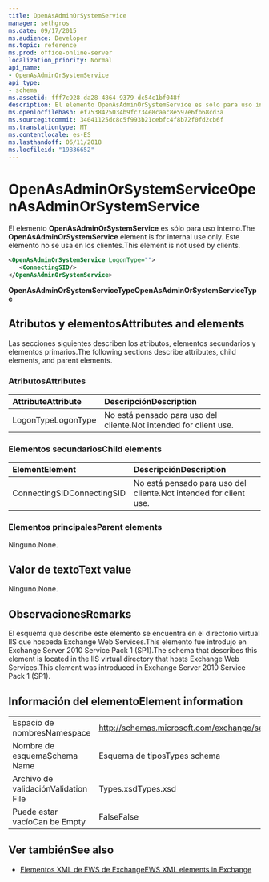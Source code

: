 ```yaml
---
title: OpenAsAdminOrSystemService
manager: sethgros
ms.date: 09/17/2015
ms.audience: Developer
ms.topic: reference
ms.prod: office-online-server
localization_priority: Normal
api_name:
- OpenAsAdminOrSystemService
api_type:
- schema
ms.assetid: fff7c928-da28-4864-9379-dc54c1bf048f
description: El elemento OpenAsAdminOrSystemService es sólo para uso interno. Este elemento no se usa en los clientes.
ms.openlocfilehash: ef7538425034b9fc734e8caac8e597e6fb68cd3a
ms.sourcegitcommit: 34041125dc8c5f993b21cebfc4f8b72f0fd2cb6f
ms.translationtype: MT
ms.contentlocale: es-ES
ms.lasthandoff: 06/11/2018
ms.locfileid: "19836652"
---
```

# <a name="openasadminorsystemservice"></a><span data-ttu-id="17cb3-104">OpenAsAdminOrSystemService</span><span class="sxs-lookup"><span data-stu-id="17cb3-104">OpenAsAdminOrSystemService</span></span>

<span data-ttu-id="17cb3-105">El elemento **OpenAsAdminOrSystemService** es sólo para uso interno.</span><span class="sxs-lookup"><span data-stu-id="17cb3-105">The **OpenAsAdminOrSystemService** element is for internal use only.</span></span> <span data-ttu-id="17cb3-106">Este elemento no se usa en los clientes.</span><span class="sxs-lookup"><span data-stu-id="17cb3-106">This element is not used by clients.</span></span> 
  
```XML
<OpenAsAdminOrSystemService LogonType="">
   <ConnectingSID/>
</OpenAsAdminOrSystemService>
```

 <span data-ttu-id="17cb3-107">**OpenAsAdminOrSystemServiceType**</span><span class="sxs-lookup"><span data-stu-id="17cb3-107">**OpenAsAdminOrSystemServiceType**</span></span>
## <a name="attributes-and-elements"></a><span data-ttu-id="17cb3-108">Atributos y elementos</span><span class="sxs-lookup"><span data-stu-id="17cb3-108">Attributes and elements</span></span>

<span data-ttu-id="17cb3-109">Las secciones siguientes describen los atributos, elementos secundarios y elementos primarios.</span><span class="sxs-lookup"><span data-stu-id="17cb3-109">The following sections describe attributes, child elements, and parent elements.</span></span>
  
### <a name="attributes"></a><span data-ttu-id="17cb3-110">Atributos</span><span class="sxs-lookup"><span data-stu-id="17cb3-110">Attributes</span></span>

|<span data-ttu-id="17cb3-111">**Attribute**</span><span class="sxs-lookup"><span data-stu-id="17cb3-111">**Attribute**</span></span>|<span data-ttu-id="17cb3-112">**Descripción**</span><span class="sxs-lookup"><span data-stu-id="17cb3-112">**Description**</span></span>|
|:-----|:-----|
|<span data-ttu-id="17cb3-113">LogonType</span><span class="sxs-lookup"><span data-stu-id="17cb3-113">LogonType</span></span>  <br/> |<span data-ttu-id="17cb3-114">No está pensado para uso del cliente.</span><span class="sxs-lookup"><span data-stu-id="17cb3-114">Not intended for client use.</span></span>  <br/> |
   
### <a name="child-elements"></a><span data-ttu-id="17cb3-115">Elementos secundarios</span><span class="sxs-lookup"><span data-stu-id="17cb3-115">Child elements</span></span>

|<span data-ttu-id="17cb3-116">**Element**</span><span class="sxs-lookup"><span data-stu-id="17cb3-116">**Element**</span></span>|<span data-ttu-id="17cb3-117">**Descripción**</span><span class="sxs-lookup"><span data-stu-id="17cb3-117">**Description**</span></span>|
|:-----|:-----|
|<span data-ttu-id="17cb3-118">ConnectingSID</span><span class="sxs-lookup"><span data-stu-id="17cb3-118">ConnectingSID</span></span>  <br/> |<span data-ttu-id="17cb3-119">No está pensado para uso del cliente.</span><span class="sxs-lookup"><span data-stu-id="17cb3-119">Not intended for client use.</span></span>  <br/> |
   
### <a name="parent-elements"></a><span data-ttu-id="17cb3-120">Elementos principales</span><span class="sxs-lookup"><span data-stu-id="17cb3-120">Parent elements</span></span>

<span data-ttu-id="17cb3-121">Ninguno.</span><span class="sxs-lookup"><span data-stu-id="17cb3-121">None.</span></span>
  
## <a name="text-value"></a><span data-ttu-id="17cb3-122">Valor de texto</span><span class="sxs-lookup"><span data-stu-id="17cb3-122">Text value</span></span>

<span data-ttu-id="17cb3-123">Ninguno.</span><span class="sxs-lookup"><span data-stu-id="17cb3-123">None.</span></span>
  
## <a name="remarks"></a><span data-ttu-id="17cb3-124">Observaciones</span><span class="sxs-lookup"><span data-stu-id="17cb3-124">Remarks</span></span>

<span data-ttu-id="17cb3-125">El esquema que describe este elemento se encuentra en el directorio virtual IIS que hospeda Exchange Web Services.This elemento fue introdujo en Exchange Server 2010 Service Pack 1 (SP1).</span><span class="sxs-lookup"><span data-stu-id="17cb3-125">The schema that describes this element is located in the IIS virtual directory that hosts Exchange Web Services.This element was introduced in Exchange Server 2010 Service Pack 1 (SP1).</span></span>
  
## <a name="element-information"></a><span data-ttu-id="17cb3-126">Información del elemento</span><span class="sxs-lookup"><span data-stu-id="17cb3-126">Element information</span></span>

|||
|:-----|:-----|
|<span data-ttu-id="17cb3-127">Espacio de nombres</span><span class="sxs-lookup"><span data-stu-id="17cb3-127">Namespace</span></span>  <br/> |http://schemas.microsoft.com/exchange/services/2006/types  <br/> |
|<span data-ttu-id="17cb3-128">Nombre de esquema</span><span class="sxs-lookup"><span data-stu-id="17cb3-128">Schema Name</span></span>  <br/> |<span data-ttu-id="17cb3-129">Esquema de tipos</span><span class="sxs-lookup"><span data-stu-id="17cb3-129">Types schema</span></span>  <br/> |
|<span data-ttu-id="17cb3-130">Archivo de validación</span><span class="sxs-lookup"><span data-stu-id="17cb3-130">Validation File</span></span>  <br/> |<span data-ttu-id="17cb3-131">Types.xsd</span><span class="sxs-lookup"><span data-stu-id="17cb3-131">Types.xsd</span></span>  <br/> |
|<span data-ttu-id="17cb3-132">Puede estar vacío</span><span class="sxs-lookup"><span data-stu-id="17cb3-132">Can be Empty</span></span>  <br/> |<span data-ttu-id="17cb3-133">False</span><span class="sxs-lookup"><span data-stu-id="17cb3-133">False</span></span>  <br/> |
   
## <a name="see-also"></a><span data-ttu-id="17cb3-134">Ver también</span><span class="sxs-lookup"><span data-stu-id="17cb3-134">See also</span></span>



- [<span data-ttu-id="17cb3-135">Elementos XML de EWS de Exchange</span><span class="sxs-lookup"><span data-stu-id="17cb3-135">EWS XML elements in Exchange</span></span>](ews-xml-elements-in-exchange.md)

